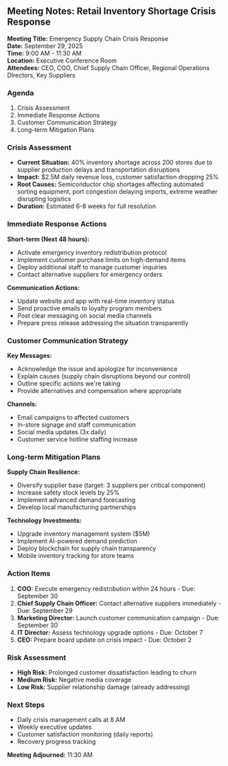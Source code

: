 ## Meeting Notes: Retail Inventory Shortage Crisis Response

**Meeting Title:** Emergency Supply Chain Crisis Response  
**Date:** September 29, 2025  
**Time:** 9:00 AM - 11:30 AM  
**Location:** Executive Conference Room  
**Attendees:** CEO, COO, Chief Supply Chain Officer, Regional Operations Directors, Key Suppliers  

### Agenda
1. Crisis Assessment
2. Immediate Response Actions
3. Customer Communication Strategy
4. Long-term Mitigation Plans

### Crisis Assessment
- **Current Situation:** 40% inventory shortage across 200 stores due to supplier production delays and transportation disruptions
- **Impact:** $2.5M daily revenue loss, customer satisfaction dropping 25%
- **Root Causes:** Semiconductor chip shortages affecting automated sorting equipment, port congestion delaying imports, extreme weather disrupting logistics
- **Duration:** Estimated 6-8 weeks for full resolution

### Immediate Response Actions
**Short-term (Next 48 hours):**
- Activate emergency inventory redistribution protocol
- Implement customer purchase limits on high-demand items
- Deploy additional staff to manage customer inquiries
- Contact alternative suppliers for emergency orders

**Communication Actions:**
- Update website and app with real-time inventory status
- Send proactive emails to loyalty program members
- Post clear messaging on social media channels
- Prepare press release addressing the situation transparently

### Customer Communication Strategy
**Key Messages:**
- Acknowledge the issue and apologize for inconvenience
- Explain causes (supply chain disruptions beyond our control)
- Outline specific actions we're taking
- Provide alternatives and compensation where appropriate

**Channels:**
- Email campaigns to affected customers
- In-store signage and staff communication
- Social media updates (3x daily)
- Customer service hotline staffing increase

### Long-term Mitigation Plans
**Supply Chain Resilience:**
- Diversify supplier base (target: 3 suppliers per critical component)
- Increase safety stock levels by 25%
- Implement advanced demand forecasting
- Develop local manufacturing partnerships

**Technology Investments:**
- Upgrade inventory management system ($5M)
- Implement AI-powered demand prediction
- Deploy blockchain for supply chain transparency
- Mobile inventory tracking for store teams

### Action Items
1. **COO:** Execute emergency redistribution within 24 hours - Due: September 30
2. **Chief Supply Chain Officer:** Contact alternative suppliers immediately - Due: September 29
3. **Marketing Director:** Launch customer communication campaign - Due: September 30
4. **IT Director:** Assess technology upgrade options - Due: October 7
5. **CEO:** Prepare board update on crisis impact - Due: October 2

### Risk Assessment
- **High Risk:** Prolonged customer dissatisfaction leading to churn
- **Medium Risk:** Negative media coverage
- **Low Risk:** Supplier relationship damage (already addressing)

### Next Steps
- Daily crisis management calls at 8 AM
- Weekly executive updates
- Customer satisfaction monitoring (daily reports)
- Recovery progress tracking

**Meeting Adjourned:** 11:30 AM